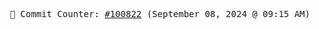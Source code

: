 <p align="center">
    <samp>
        📮 Commit Counter: <a href="https://github.com/Javascript-void0/Javascript-void0/commits/main">#100822</a> (September 08, 2024 @ 09:15 AM)
    </samp>
</p>